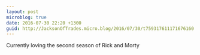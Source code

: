 ```yaml
---
layout: post
microblog: true
date: 2016-07-30 22:20 +1300
guid: http://JacksonOfTrades.micro.blog/2016/07/30/t759317611171676160.html
---
```

Currently loving the second season of Rick and Morty
